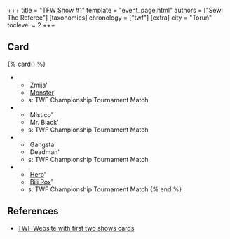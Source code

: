 +++
title = "TFW Show #1"
template = "event_page.html"
authors = ["Sewi The Referee"]
[taxonomies]
chronology = ["twf"]
[extra]
city = "Toruń"
toclevel = 2
+++

## Card

{% card() %}
- - 'Żmija'
  - '[Monster](@/w/chris-hunter.md)'
  - s: TWF Championship Tournament Match
- - 'Mistico'
  - 'Mr. Black'
  - s: TWF Championship Tournament Match
- - 'Gangsta'
  - 'Deadman'
  - s: TWF Championship Tournament Match
- - '[Hero](@/w/pj-blake.md)' 
  - '[Bili Rox](@/w/corin-mear.md)'
  - s: TWF Championship Tournament Match
{% end %}

## References

* [TWF Website with first two shows cards](https://web.archive.org/web/20111002095507/http://twf.npx.pl/news.php)
